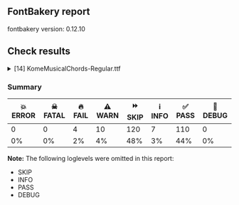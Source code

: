 ## FontBakery report

fontbakery version: 0.12.10





## Check results



<details><summary>[14] KomeMusicalChords-Regular.ttf</summary>
<div>
<details>
    <summary>🔥 <b>FAIL</b> Ensure the font supports case swapping for all its glyphs. <a href="https://fontbakery.readthedocs.io/en/stable/fontbakery/checks/universal.glyphset.html#"></a></summary>
    <div>







* 🔥 **FAIL** <p>The following glyphs lack their case-swapping counterparts:</p>
<table>
<thead>
<tr>
<th align="left">Glyph present in the font</th>
<th align="left">Missing case-swapping counterpart</th>
</tr>
</thead>
<tbody>
<tr>
<td align="left">U+0069: LATIN SMALL LETTER I</td>
<td align="left">U+0049: LATIN CAPITAL LETTER I</td>
</tr>
<tr>
<td align="left">U+006A: LATIN SMALL LETTER J</td>
<td align="left">U+004A: LATIN CAPITAL LETTER J</td>
</tr>
<tr>
<td align="left">U+006C: LATIN SMALL LETTER L</td>
<td align="left">U+004C: LATIN CAPITAL LETTER L</td>
</tr>
<tr>
<td align="left">U+006E: LATIN SMALL LETTER N</td>
<td align="left">U+004E: LATIN CAPITAL LETTER N</td>
</tr>
<tr>
<td align="left">U+006F: LATIN SMALL LETTER O</td>
<td align="left">U+004F: LATIN CAPITAL LETTER O</td>
</tr>
<tr>
<td align="left">U+0072: LATIN SMALL LETTER R</td>
<td align="left">U+0052: LATIN CAPITAL LETTER R</td>
</tr>
<tr>
<td align="left">U+0074: LATIN SMALL LETTER T</td>
<td align="left">U+0054: LATIN CAPITAL LETTER T</td>
</tr>
<tr>
<td align="left">U+0075: LATIN SMALL LETTER U</td>
<td align="left">U+0055: LATIN CAPITAL LETTER U</td>
</tr>
</tbody>
</table>
 [code: missing-case-counterparts]



</div>
</details>

<details>
    <summary>🔥 <b>FAIL</b> Shapes languages in all GF glyphsets. <a href="https://fontbakery.readthedocs.io/en/stable/fontbakery/checks/googlefonts.glyphset.html#"></a></summary>
    <div>







* 🔥 **FAIL** <p>No GF glyphset was found to be supported &gt;80%, so language shaping support couldn't get checked.</p>
 [code: no-glyphset-supported]



</div>
</details>

<details>
    <summary>🔥 <b>FAIL</b> Check Google Fonts glyph coverage. <a href="https://fontbakery.readthedocs.io/en/stable/fontbakery/checks/googlefonts.glyphset.html#"></a></summary>
    <div>







* 🔥 **FAIL** <p>Missing required codepoints:</p>
<pre><code>- 0x0021 (EXCLAMATION MARK)


- 0x0022 (QUOTATION MARK)


- 0x0024 (DOLLAR SIGN)


- 0x0025 (PERCENT SIGN)


- 0x0026 (AMPERSAND)


- 0x0027 (APOSTROPHE)


- 0x002A (ASTERISK)


- 0x002E (FULL STOP)


- 0x003A (COLON)


- 0x003B (SEMICOLON)


- 0x003C (LESS-THAN SIGN)


- 0x003D (EQUALS SIGN)


- 0x003E (GREATER-THAN SIGN)


- 0x003F (QUESTION MARK)


- 0x0040 (COMMERCIAL AT)


- 0x0048 (LATIN CAPITAL LETTER H)


- 0x0049 (LATIN CAPITAL LETTER I)


- 0x004A (LATIN CAPITAL LETTER J)


- 0x004B (LATIN CAPITAL LETTER K)


- 0x004C (LATIN CAPITAL LETTER L)


- 0x004E (LATIN CAPITAL LETTER N)


- 0x004F (LATIN CAPITAL LETTER O)


- 0x0050 (LATIN CAPITAL LETTER P)


- 0x0051 (LATIN CAPITAL LETTER Q)


- 0x0052 (LATIN CAPITAL LETTER R)


- 0x0054 (LATIN CAPITAL LETTER T)


- 0x0055 (LATIN CAPITAL LETTER U)


- 0x0056 (LATIN CAPITAL LETTER V)


- 0x0057 (LATIN CAPITAL LETTER W)


- 0x0058 (LATIN CAPITAL LETTER X)


- 0x0059 (LATIN CAPITAL LETTER Y)


- 0x005A (LATIN CAPITAL LETTER Z)


- 0x005B (LEFT SQUARE BRACKET)


- 0x005C (REVERSE SOLIDUS)


- 0x005D (RIGHT SQUARE BRACKET)


- 0x005E (CIRCUMFLEX ACCENT)


- 0x005F (LOW LINE)


- 0x0060 (GRAVE ACCENT)


- 0x0068 (LATIN SMALL LETTER H)


- 0x006B (LATIN SMALL LETTER K)


- 0x0070 (LATIN SMALL LETTER P)


- 0x0071 (LATIN SMALL LETTER Q)


- 0x0076 (LATIN SMALL LETTER V)


- 0x0077 (LATIN SMALL LETTER W)


- 0x0078 (LATIN SMALL LETTER X)


- 0x0079 (LATIN SMALL LETTER Y)


- 0x007A (LATIN SMALL LETTER Z)


- 0x007B (LEFT CURLY BRACKET)


- 0x007C (VERTICAL LINE)


- 0x007D (RIGHT CURLY BRACKET)


- 0x007E (TILDE)


- 0x00A1 (INVERTED EXCLAMATION MARK)


- 0x00A2 (CENT SIGN)


- 0x00A3 (POUND SIGN)


- 0x00A5 (YEN SIGN)


- 0x00A7 (SECTION SIGN)


- 0x00A8 (DIAERESIS)


- 0x00A9 (COPYRIGHT SIGN)


- 0x00AA (FEMININE ORDINAL INDICATOR)


- 0x00AB (LEFT-POINTING DOUBLE ANGLE QUOTATION MARK)


- 0x00AE (REGISTERED SIGN)


- 0x00AF (MACRON)


- 0x00B0 (DEGREE SIGN)


- 0x00B4 (ACUTE ACCENT)


- 0x00B6 (PILCROW SIGN)


- 0x00B7 (MIDDLE DOT)


- 0x00B8 (CEDILLA)


- 0x00BA (MASCULINE ORDINAL INDICATOR)


- 0x00BB (RIGHT-POINTING DOUBLE ANGLE QUOTATION MARK)


- 0x00BF (INVERTED QUESTION MARK)


- 0x00C0 (LATIN CAPITAL LETTER A WITH GRAVE)


- 0x00C1 (LATIN CAPITAL LETTER A WITH ACUTE)


- 0x00C2 (LATIN CAPITAL LETTER A WITH CIRCUMFLEX)


- 0x00C3 (LATIN CAPITAL LETTER A WITH TILDE)


- 0x00C4 (LATIN CAPITAL LETTER A WITH DIAERESIS)


- 0x00C5 (LATIN CAPITAL LETTER A WITH RING ABOVE)


- 0x00C6 (LATIN CAPITAL LETTER AE)


- 0x00C7 (LATIN CAPITAL LETTER C WITH CEDILLA)


- 0x00C8 (LATIN CAPITAL LETTER E WITH GRAVE)


- 0x00C9 (LATIN CAPITAL LETTER E WITH ACUTE)


- 0x00CA (LATIN CAPITAL LETTER E WITH CIRCUMFLEX)


- 0x00CB (LATIN CAPITAL LETTER E WITH DIAERESIS)


- 0x00CC (LATIN CAPITAL LETTER I WITH GRAVE)


- 0x00CD (LATIN CAPITAL LETTER I WITH ACUTE)


- 0x00CE (LATIN CAPITAL LETTER I WITH CIRCUMFLEX)


- 0x00CF (LATIN CAPITAL LETTER I WITH DIAERESIS)


- 0x00D0 (LATIN CAPITAL LETTER ETH)


- 0x00D1 (LATIN CAPITAL LETTER N WITH TILDE)


- 0x00D2 (LATIN CAPITAL LETTER O WITH GRAVE)


- 0x00D3 (LATIN CAPITAL LETTER O WITH ACUTE)


- 0x00D4 (LATIN CAPITAL LETTER O WITH CIRCUMFLEX)


- 0x00D5 (LATIN CAPITAL LETTER O WITH TILDE)


- 0x00D6 (LATIN CAPITAL LETTER O WITH DIAERESIS)


- 0x00D7 (MULTIPLICATION SIGN)


- 0x00D8 (LATIN CAPITAL LETTER O WITH STROKE)


- 0x00D9 (LATIN CAPITAL LETTER U WITH GRAVE)


- 0x00DA (LATIN CAPITAL LETTER U WITH ACUTE)


- 0x00DB (LATIN CAPITAL LETTER U WITH CIRCUMFLEX)


- 0x00DC (LATIN CAPITAL LETTER U WITH DIAERESIS)


- 0x00DD (LATIN CAPITAL LETTER Y WITH ACUTE)


- 0x00DE (LATIN CAPITAL LETTER THORN)


- 0x00DF (LATIN SMALL LETTER SHARP S)


- 0x00E0 (LATIN SMALL LETTER A WITH GRAVE)


- 0x00E1 (LATIN SMALL LETTER A WITH ACUTE)


- 0x00E2 (LATIN SMALL LETTER A WITH CIRCUMFLEX)


- 0x00E3 (LATIN SMALL LETTER A WITH TILDE)


- 0x00E4 (LATIN SMALL LETTER A WITH DIAERESIS)


- 0x00E5 (LATIN SMALL LETTER A WITH RING ABOVE)


- 0x00E6 (LATIN SMALL LETTER AE)


- 0x00E7 (LATIN SMALL LETTER C WITH CEDILLA)


- 0x00E8 (LATIN SMALL LETTER E WITH GRAVE)


- 0x00E9 (LATIN SMALL LETTER E WITH ACUTE)


- 0x00EA (LATIN SMALL LETTER E WITH CIRCUMFLEX)


- 0x00EB (LATIN SMALL LETTER E WITH DIAERESIS)


- 0x00EC (LATIN SMALL LETTER I WITH GRAVE)


- 0x00ED (LATIN SMALL LETTER I WITH ACUTE)


- 0x00EE (LATIN SMALL LETTER I WITH CIRCUMFLEX)


- 0x00EF (LATIN SMALL LETTER I WITH DIAERESIS)


- 0x00F0 (LATIN SMALL LETTER ETH)


- 0x00F1 (LATIN SMALL LETTER N WITH TILDE)


- 0x00F2 (LATIN SMALL LETTER O WITH GRAVE)


- 0x00F3 (LATIN SMALL LETTER O WITH ACUTE)


- 0x00F4 (LATIN SMALL LETTER O WITH CIRCUMFLEX)


- 0x00F5 (LATIN SMALL LETTER O WITH TILDE)


- 0x00F6 (LATIN SMALL LETTER O WITH DIAERESIS)


- 0x00F7 (DIVISION SIGN)


- 0x00F8 (LATIN SMALL LETTER O WITH STROKE)


- 0x00F9 (LATIN SMALL LETTER U WITH GRAVE)


- 0x00FA (LATIN SMALL LETTER U WITH ACUTE)


- 0x00FB (LATIN SMALL LETTER U WITH CIRCUMFLEX)


- 0x00FC (LATIN SMALL LETTER U WITH DIAERESIS)


- 0x00FD (LATIN SMALL LETTER Y WITH ACUTE)


- 0x00FE (LATIN SMALL LETTER THORN)


- 0x00FF (LATIN SMALL LETTER Y WITH DIAERESIS)


- 0x0100 (LATIN CAPITAL LETTER A WITH MACRON)


- 0x0101 (LATIN SMALL LETTER A WITH MACRON)


- 0x0102 (LATIN CAPITAL LETTER A WITH BREVE)


- 0x0103 (LATIN SMALL LETTER A WITH BREVE)


- 0x0104 (LATIN CAPITAL LETTER A WITH OGONEK)


- 0x0105 (LATIN SMALL LETTER A WITH OGONEK)


- 0x0106 (LATIN CAPITAL LETTER C WITH ACUTE)


- 0x0107 (LATIN SMALL LETTER C WITH ACUTE)


- 0x010A (LATIN CAPITAL LETTER C WITH DOT ABOVE)


- 0x010B (LATIN SMALL LETTER C WITH DOT ABOVE)


- 0x010C (LATIN CAPITAL LETTER C WITH CARON)


- 0x010D (LATIN SMALL LETTER C WITH CARON)


- 0x010E (LATIN CAPITAL LETTER D WITH CARON)


- 0x010F (LATIN SMALL LETTER D WITH CARON)


- 0x0110 (LATIN CAPITAL LETTER D WITH STROKE)


- 0x0111 (LATIN SMALL LETTER D WITH STROKE)


- 0x0112 (LATIN CAPITAL LETTER E WITH MACRON)


- 0x0113 (LATIN SMALL LETTER E WITH MACRON)


- 0x0116 (LATIN CAPITAL LETTER E WITH DOT ABOVE)


- 0x0117 (LATIN SMALL LETTER E WITH DOT ABOVE)


- 0x0118 (LATIN CAPITAL LETTER E WITH OGONEK)


- 0x0119 (LATIN SMALL LETTER E WITH OGONEK)


- 0x011A (LATIN CAPITAL LETTER E WITH CARON)


- 0x011B (LATIN SMALL LETTER E WITH CARON)


- 0x011E (LATIN CAPITAL LETTER G WITH BREVE)


- 0x011F (LATIN SMALL LETTER G WITH BREVE)


- 0x0120 (LATIN CAPITAL LETTER G WITH DOT ABOVE)


- 0x0121 (LATIN SMALL LETTER G WITH DOT ABOVE)


- 0x0122 (LATIN CAPITAL LETTER G WITH CEDILLA)


- 0x0123 (LATIN SMALL LETTER G WITH CEDILLA)


- 0x0126 (LATIN CAPITAL LETTER H WITH STROKE)


- 0x0127 (LATIN SMALL LETTER H WITH STROKE)


- 0x012A (LATIN CAPITAL LETTER I WITH MACRON)


- 0x012B (LATIN SMALL LETTER I WITH MACRON)


- 0x012E (LATIN CAPITAL LETTER I WITH OGONEK)


- 0x012F (LATIN SMALL LETTER I WITH OGONEK)


- 0x0130 (LATIN CAPITAL LETTER I WITH DOT ABOVE)


- 0x0131 (LATIN SMALL LETTER DOTLESS I)


- 0x0136 (LATIN CAPITAL LETTER K WITH CEDILLA)


- 0x0137 (LATIN SMALL LETTER K WITH CEDILLA)


- 0x0139 (LATIN CAPITAL LETTER L WITH ACUTE)


- 0x013A (LATIN SMALL LETTER L WITH ACUTE)


- 0x013B (LATIN CAPITAL LETTER L WITH CEDILLA)


- 0x013C (LATIN SMALL LETTER L WITH CEDILLA)


- 0x013D (LATIN CAPITAL LETTER L WITH CARON)


- 0x013E (LATIN SMALL LETTER L WITH CARON)


- 0x0141 (LATIN CAPITAL LETTER L WITH STROKE)


- 0x0142 (LATIN SMALL LETTER L WITH STROKE)


- 0x0143 (LATIN CAPITAL LETTER N WITH ACUTE)


- 0x0144 (LATIN SMALL LETTER N WITH ACUTE)


- 0x0145 (LATIN CAPITAL LETTER N WITH CEDILLA)


- 0x0146 (LATIN SMALL LETTER N WITH CEDILLA)


- 0x0147 (LATIN CAPITAL LETTER N WITH CARON)


- 0x0148 (LATIN SMALL LETTER N WITH CARON)


- 0x0150 (LATIN CAPITAL LETTER O WITH DOUBLE ACUTE)


- 0x0151 (LATIN SMALL LETTER O WITH DOUBLE ACUTE)


- 0x0152 (LATIN CAPITAL LIGATURE OE)


- 0x0153 (LATIN SMALL LIGATURE OE)


- 0x0154 (LATIN CAPITAL LETTER R WITH ACUTE)


- 0x0155 (LATIN SMALL LETTER R WITH ACUTE)


- 0x0158 (LATIN CAPITAL LETTER R WITH CARON)


- 0x0159 (LATIN SMALL LETTER R WITH CARON)


- 0x015A (LATIN CAPITAL LETTER S WITH ACUTE)


- 0x015B (LATIN SMALL LETTER S WITH ACUTE)


- 0x015E (LATIN CAPITAL LETTER S WITH CEDILLA)


- 0x015F (LATIN SMALL LETTER S WITH CEDILLA)


- 0x0160 (LATIN CAPITAL LETTER S WITH CARON)


- 0x0161 (LATIN SMALL LETTER S WITH CARON)


- 0x0164 (LATIN CAPITAL LETTER T WITH CARON)


- 0x0165 (LATIN SMALL LETTER T WITH CARON)


- 0x016A (LATIN CAPITAL LETTER U WITH MACRON)


- 0x016B (LATIN SMALL LETTER U WITH MACRON)


- 0x016E (LATIN CAPITAL LETTER U WITH RING ABOVE)


- 0x016F (LATIN SMALL LETTER U WITH RING ABOVE)


- 0x0170 (LATIN CAPITAL LETTER U WITH DOUBLE ACUTE)


- 0x0171 (LATIN SMALL LETTER U WITH DOUBLE ACUTE)


- 0x0172 (LATIN CAPITAL LETTER U WITH OGONEK)


- 0x0173 (LATIN SMALL LETTER U WITH OGONEK)


- 0x0174 (LATIN CAPITAL LETTER W WITH CIRCUMFLEX)


- 0x0175 (LATIN SMALL LETTER W WITH CIRCUMFLEX)


- 0x0176 (LATIN CAPITAL LETTER Y WITH CIRCUMFLEX)


- 0x0177 (LATIN SMALL LETTER Y WITH CIRCUMFLEX)


- 0x0178 (LATIN CAPITAL LETTER Y WITH DIAERESIS)


- 0x0179 (LATIN CAPITAL LETTER Z WITH ACUTE)


- 0x017A (LATIN SMALL LETTER Z WITH ACUTE)


- 0x017B (LATIN CAPITAL LETTER Z WITH DOT ABOVE)


- 0x017C (LATIN SMALL LETTER Z WITH DOT ABOVE)


- 0x017D (LATIN CAPITAL LETTER Z WITH CARON)


- 0x017E (LATIN SMALL LETTER Z WITH CARON)


- 0x0218 (LATIN CAPITAL LETTER S WITH COMMA BELOW)


- 0x0219 (LATIN SMALL LETTER S WITH COMMA BELOW)


- 0x021A (LATIN CAPITAL LETTER T WITH COMMA BELOW)


- 0x021B (LATIN SMALL LETTER T WITH COMMA BELOW)


- 0x0237 (LATIN SMALL LETTER DOTLESS J)


- 0x02C6 (MODIFIER LETTER CIRCUMFLEX ACCENT)


- 0x02C7 (CARON)


- 0x02D8 (BREVE)


- 0x02D9 (DOT ABOVE)


- 0x02DA (RING ABOVE)


- 0x02DB (OGONEK)


- 0x02DC (SMALL TILDE)


- 0x02DD (DOUBLE ACUTE ACCENT)


- 0x0300 (COMBINING GRAVE ACCENT)


- 0x0301 (COMBINING ACUTE ACCENT)


- 0x0302 (COMBINING CIRCUMFLEX ACCENT)


- 0x0303 (COMBINING TILDE)


- 0x0304 (COMBINING MACRON)


- 0x0306 (COMBINING BREVE)


- 0x0307 (COMBINING DOT ABOVE)


- 0x0308 (COMBINING DIAERESIS)


- 0x030A (COMBINING RING ABOVE)


- 0x030B (COMBINING DOUBLE ACUTE ACCENT)


- 0x030C (COMBINING CARON)


- 0x0326 (COMBINING COMMA BELOW)


- 0x0327 (COMBINING CEDILLA)


- 0x0328 (COMBINING OGONEK)


- 0x1E80 (LATIN CAPITAL LETTER W WITH GRAVE)


- 0x1E81 (LATIN SMALL LETTER W WITH GRAVE)


- 0x1E82 (LATIN CAPITAL LETTER W WITH ACUTE)


- 0x1E83 (LATIN SMALL LETTER W WITH ACUTE)


- 0x1E84 (LATIN CAPITAL LETTER W WITH DIAERESIS)


- 0x1E85 (LATIN SMALL LETTER W WITH DIAERESIS)


- 0x1E9E (LATIN CAPITAL LETTER SHARP S)


- 0x1EF2 (LATIN CAPITAL LETTER Y WITH GRAVE)


- 0x1EF3 (LATIN SMALL LETTER Y WITH GRAVE)


- 0x2013 (EN DASH)


- 0x2014 (EM DASH)


- 0x2018 (LEFT SINGLE QUOTATION MARK)


- 0x2019 (RIGHT SINGLE QUOTATION MARK)


- 0x201A (SINGLE LOW-9 QUOTATION MARK)


- 0x201C (LEFT DOUBLE QUOTATION MARK)


- 0x201D (RIGHT DOUBLE QUOTATION MARK)


- 0x201E (DOUBLE LOW-9 QUOTATION MARK)


- 0x2022 (BULLET)


- 0x2026 (HORIZONTAL ELLIPSIS)


- 0x2039 (SINGLE LEFT-POINTING ANGLE QUOTATION MARK)


- 0x203A (SINGLE RIGHT-POINTING ANGLE QUOTATION MARK)


- 0x20AC (EURO SIGN)


- 0x2122 (TRADE MARK SIGN)


- 0x2212 (MINUS SIGN)
</code></pre>
 [code: missing-codepoints]



</div>
</details>

<details>
    <summary>🔥 <b>FAIL</b> Check font can render its own name. <a href="https://fontbakery.readthedocs.io/en/stable/fontbakery/checks/googlefonts.glyphset.html#"></a></summary>
    <div>







* 🔥 **FAIL** <p>.notdef glyphs were found when attempting to render Kome Musical Chords</p>
 [code: render-own-name]



</div>
</details>

<details>
    <summary>⚠️ <b>WARN</b> Does GPOS table have kerning information? This check skips monospaced fonts as defined by post.isFixedPitch value <a href="https://fontbakery.readthedocs.io/en/stable/fontbakery/checks/opentype.gpos.html#"></a></summary>
    <div>







* ⚠️ **WARN** <p>GPOS table lacks kerning information.</p>
 [code: lacks-kern-info]



</div>
</details>

<details>
    <summary>⚠️ <b>WARN</b> Check if each glyph has the recommended amount of contours. <a href="https://fontbakery.readthedocs.io/en/stable/fontbakery/checks/universal.html#"></a></summary>
    <div>







* ⚠️ **WARN** <p>This check inspects the glyph outlines and detects the total number of contours in each of them. The expected values are infered from the typical ammounts of contours observed in a large collection of reference font families. The divergences listed below may simply indicate a significantly different design on some of your glyphs. On the other hand, some of these may flag actual bugs in the font such as glyphs mapped to an incorrect codepoint. Please consider reviewing the design and codepoint assignment of these to make sure they are correct.</p>
<p>The following glyphs do not have the recommended number of contours:</p>
<pre><code>- Glyph name: M	Contours detected: 2	Expected: 1

- Glyph name: M	Contours detected: 2	Expected: 1
</code></pre>
 [code: contour-count]



</div>
</details>

<details>
    <summary>⚠️ <b>WARN</b> Validate size, and resolution of article images, and ensure article page has minimum length and includes visual assets. <a href="https://fontbakery.readthedocs.io/en/stable/fontbakery/checks/googlefonts.article.html#"></a></summary>
    <div>







* ⚠️ **WARN** <p>Family metadata at fonts/ttf does not have an article.</p>
 [code: lacks-article]



</div>
</details>

<details>
    <summary>⚠️ <b>WARN</b> Check for codepoints not covered by METADATA subsets. <a href="https://fontbakery.readthedocs.io/en/stable/fontbakery/checks/googlefonts.subsets.html#"></a></summary>
    <div>







* ⚠️ **WARN** <p>The following codepoints supported by the font are not covered by
any subsets defined in the font's metadata file, and will never
be served. You can solve this by either manually adding additional
subset declarations to METADATA.pb, or by editing the glyphset
definitions.</p>
<ul>
<li>U+0020 SPACE: try adding one of: meetei-mayek, mandaic, shavian, ol-chiki, warang-citi, braille, nandinagari, syriac, gurmukhi, nko, osmanya, hanifi-rohingya, tai-tham, inscriptional-parthian, nyiakeng-puachue-hmong, glagolitic, cham, ogham, latin, balinese, nabataean, khitan-small-script, dives-akuru, indic-siyaq-numbers, signwriting, coptic, old-turkic, duployan, tai-viet, old-hungarian, newa, zanabazar-square, bassa-vah, yezidi, meroitic-hieroglyphs, ethiopic, nushu, palmyrene, lao, georgian, old-persian, chinese-simplified, math, greek-ext, phags-pa, chinese-hongkong, takri, symbols, makasar, hanunoo, mongolian, cuneiform, devanagari, greek, tamil, egyptian-hieroglyphs, arabic, javanese, korean, oriya, medefaidrin, meroitic-cursive, kawi, tirhuta, toto, carian, znamenny, malayalam, khojki, syloti-nagri, siddham, brahmi, old-uyghur, sharada, buhid, ahom, old-south-arabian, psalter-pahlavi, anatolian-hieroglyphs, cypriot, new-tai-lue, bamum, tibetan, thai, latin-ext, vietnamese, deseret, modi, japanese, gothic, rejang, runic, samaritan, thaana, sora-sompeng, cyrillic-ext, gunjala-gondi, kaithi, tangsa, elymaic, hatran, mahajani, kayah-li, music, dogra, lepcha, tagbanwa, ottoman-siyaq-numbers, ugaritic, lydian, wancho, gujarati, mende-kikakui, osage, saurashtra, masaram-gondi, soyombo, tamil-supplement, elbasan, limbu, bhaiksuki, inscriptional-pahlavi, old-north-arabian, old-sogdian, avestan, buginese, lycian, old-permic, vai, phoenician, kharoshthi, marchen, meroitic, cyrillic, tagalog, kana-extended, chakma, linear-b, mro, vithkuqi, sogdian, tai-le, sinhala, telugu, tifinagh, yi, pau-cin-hau, sundanese, grantha, pahawh-hmong, cherokee, chinese-traditional, khudawadi, nag-mundari, chorasmian, tangut, miao, canadian-aboriginal, imperial-aramaic, multani, old-italic, manichaean, adlam, lisu, cypro-minoan, bengali, mayan-numerals, hebrew, batak, caucasian-albanian, kannada, linear-a, myanmar, armenian</li>
<li>U+0023 NUMBER SIGN: try adding one of: symbols, latin, adlam, math</li>
<li>U+0028 LEFT PARENTHESIS: try adding one of: thaana, wancho, math, cham, latin, gunjala-gondi, mongolian, syriac, masaram-gondi, adlam</li>
<li>U+0029 RIGHT PARENTHESIS: try adding one of: thaana, wancho, math, cham, latin, gunjala-gondi, mongolian, syriac, masaram-gondi, adlam</li>
<li>U+002B PLUS SIGN: try adding one of: math, latin, gunjala-gondi, syriac, masaram-gondi, adlam</li>
<li>U+002C COMMA: try adding one of: thaana, wancho, math, cham, latin, gunjala-gondi, nushu, masaram-gondi, coptic, adlam</li>
<li>U+002D HYPHEN-MINUS: try adding one of: kharoshthi, nushu, math, sora-sompeng, kaithi, gunjala-gondi, sundanese, kayah-li, mongolian, syriac, wancho, cham, latin, masaram-gondi, adlam, lisu, hebrew, armenian, coptic</li>
<li>U+002F SOLIDUS: try adding one of: wancho, math, cham, latin, gunjala-gondi, syriac, masaram-gondi, adlam</li>
<li>U+0030 DIGIT ZERO: try adding one of: symbols, nushu, latin, math</li>
<li>U+0031 DIGIT ONE: try adding one of: symbols, nushu, latin, math</li>
<li>U+0032 DIGIT TWO: try adding one of: symbols, nushu, latin, math</li>
<li>U+0033 DIGIT THREE: try adding one of: symbols, nushu, latin, math</li>
<li>U+0034 DIGIT FOUR: try adding one of: symbols, nushu, latin, math</li>
<li>U+0035 DIGIT FIVE: try adding one of: symbols, nushu, latin, math</li>
<li>U+0036 DIGIT SIX: try adding one of: symbols, nushu, latin, math</li>
<li>U+0037 DIGIT SEVEN: try adding one of: symbols, nushu, latin, math</li>
<li>U+0038 DIGIT EIGHT: try adding one of: symbols, nushu, latin, math</li>
<li>U+0039 DIGIT NINE: try adding one of: symbols, nushu, latin, math</li>
<li>U+0041 LATIN CAPITAL LETTER A: try adding one of: symbols, nushu, latin, math</li>
<li>U+0042 LATIN CAPITAL LETTER B: try adding one of: symbols, nushu, latin, math</li>
<li>U+0043 LATIN CAPITAL LETTER C: try adding one of: symbols, nushu, latin, math</li>
<li>U+0044 LATIN CAPITAL LETTER D: try adding one of: symbols, nushu, latin, math</li>
<li>U+0045 LATIN CAPITAL LETTER E: try adding one of: symbols, nushu, latin, math</li>
<li>U+0046 LATIN CAPITAL LETTER F: try adding one of: symbols, nushu, latin, math</li>
<li>U+0047 LATIN CAPITAL LETTER G: try adding one of: symbols, nushu, latin, math</li>
<li>U+004D LATIN CAPITAL LETTER M: try adding one of: symbols, nushu, latin, math</li>
<li>U+0053 LATIN CAPITAL LETTER S: try adding one of: symbols, nushu, latin, math</li>
<li>U+0061 LATIN SMALL LETTER A: try adding one of: symbols, nushu, latin, math</li>
<li>U+0062 LATIN SMALL LETTER B: try adding one of: symbols, nushu, latin, math</li>
<li>U+0063 LATIN SMALL LETTER C: try adding one of: symbols, nushu, latin, math</li>
<li>U+0064 LATIN SMALL LETTER D: try adding one of: symbols, nushu, latin, math</li>
<li>U+0065 LATIN SMALL LETTER E: try adding one of: symbols, nushu, latin, math</li>
<li>U+0066 LATIN SMALL LETTER F: try adding one of: symbols, nushu, latin, math</li>
<li>U+0067 LATIN SMALL LETTER G: try adding one of: symbols, nushu, latin, math</li>
<li>U+0069 LATIN SMALL LETTER I: try adding one of: symbols, nushu, latin, math</li>
<li>U+006A LATIN SMALL LETTER J: try adding one of: symbols, nushu, latin, math</li>
<li>U+006C LATIN SMALL LETTER L: try adding one of: symbols, nushu, latin, math</li>
<li>U+006D LATIN SMALL LETTER M: try adding one of: symbols, nushu, latin, math</li>
<li>U+006E LATIN SMALL LETTER N: try adding one of: symbols, nushu, latin, math</li>
<li>U+006F LATIN SMALL LETTER O: try adding one of: symbols, nushu, latin, math</li>
<li>U+0072 LATIN SMALL LETTER R: try adding one of: symbols, nushu, latin, math</li>
<li>U+0073 LATIN SMALL LETTER S: try adding one of: symbols, nushu, latin, math</li>
<li>U+0074 LATIN SMALL LETTER T: try adding one of: symbols, nushu, latin, math</li>
<li>U+0075 LATIN SMALL LETTER U: try adding one of: symbols, nushu, latin, math</li>
<li>U+00A0 NO-BREAK SPACE: try adding one of: meetei-mayek, mandaic, shavian, ol-chiki, warang-citi, braille, nandinagari, syriac, gurmukhi, nko, osmanya, hanifi-rohingya, tai-tham, inscriptional-parthian, nyiakeng-puachue-hmong, glagolitic, cham, ogham, latin, balinese, nabataean, khitan-small-script, dives-akuru, indic-siyaq-numbers, signwriting, coptic, old-turkic, duployan, tai-viet, old-hungarian, newa, zanabazar-square, bassa-vah, yezidi, meroitic-hieroglyphs, ethiopic, nushu, palmyrene, lao, georgian, old-persian, chinese-simplified, math, greek-ext, phags-pa, chinese-hongkong, takri, symbols, makasar, hanunoo, mongolian, cuneiform, devanagari, greek, tamil, egyptian-hieroglyphs, arabic, javanese, korean, oriya, medefaidrin, meroitic-cursive, kawi, tirhuta, toto, carian, znamenny, malayalam, khojki, syloti-nagri, siddham, brahmi, old-uyghur, sharada, buhid, ahom, old-south-arabian, psalter-pahlavi, anatolian-hieroglyphs, cypriot, new-tai-lue, bamum, tibetan, thai, latin-ext, vietnamese, deseret, modi, japanese, gothic, rejang, runic, samaritan, thaana, sora-sompeng, cyrillic-ext, gunjala-gondi, kaithi, tangsa, elymaic, hatran, mahajani, kayah-li, music, dogra, lepcha, tagbanwa, ottoman-siyaq-numbers, ugaritic, lydian, wancho, gujarati, mende-kikakui, osage, saurashtra, masaram-gondi, soyombo, tamil-supplement, elbasan, limbu, bhaiksuki, inscriptional-pahlavi, old-north-arabian, old-sogdian, avestan, buginese, lycian, old-permic, vai, phoenician, kharoshthi, marchen, meroitic, cyrillic, tagalog, kana-extended, chakma, linear-b, mro, vithkuqi, sogdian, tai-le, sinhala, telugu, tifinagh, yi, pau-cin-hau, sundanese, grantha, pahawh-hmong, cherokee, chinese-traditional, khudawadi, nag-mundari, chorasmian, tangut, miao, canadian-aboriginal, imperial-aramaic, multani, old-italic, manichaean, adlam, lisu, cypro-minoan, bengali, mayan-numerals, hebrew, batak, caucasian-albanian, kannada, linear-a, myanmar, armenian</li>
</ul>
<p>Or you can add the above codepoints to one of the subsets supported by the font:</p>
 [code: unreachable-subsetting]



</div>
</details>

<details>
    <summary>⚠️ <b>WARN</b> Are there any misaligned on-curve points? <a href="https://fontbakery.readthedocs.io/en/stable/fontbakery/checks/outline.html#"></a></summary>
    <div>







* ⚠️ **WARN** <p>The following glyphs have on-curve points which have potentially incorrect y coordinates:</p>
<pre><code>* dalsegno: X=573.0,Y=1468.0 (should be at cap-height 1467?)

* onC: X=2868.0,Y=1465.0 (should be at cap-height 1467?)

* onCflat: X=2868.0,Y=1465.0 (should be at cap-height 1467?)

* onCsharp: X=2868.0,Y=1465.0 (should be at cap-height 1467?)

* parenleft (U+0028): X=267.0,Y=1465.0 (should be at cap-height 1467?)

* rep3: X=1483.0,Y=1469.0 (should be at cap-height 1467?)

* rep4: X=2211.0,Y=1466.0 (should be at cap-height 1467?)

* rep4: X=2115.0,Y=1466.0 (should be at cap-height 1467?)

* rep4: X=2023.0,Y=1466.0 (should be at cap-height 1467?)

* rep4: X=1687.0,Y=1466.0 (should be at cap-height 1467?)

* slashC: X=2109.0,Y=1465.0 (should be at cap-height 1467?)

* slashCflat: X=2109.0,Y=1465.0 (should be at cap-height 1467?)

* slashCsharp: X=2109.0,Y=1465.0 (should be at cap-height 1467?)

* t9: X=342.0,Y=1468.0 (should be at cap-height 1467?)

* tflat9: X=842.0,Y=1468.0 (should be at cap-height 1467?)

* tminus9: X=842.0,Y=1468.0 (should be at cap-height 1467?)

* tplus9: X=842.0,Y=1468.0 (should be at cap-height 1467?)

* tsharp9: X=842.0,Y=1468.0 (should be at cap-height 1467?)
</code></pre>
 [code: found-misalignments]



</div>
</details>

<details>
    <summary>⚠️ <b>WARN</b> Do any segments have colinear vectors? <a href="https://fontbakery.readthedocs.io/en/stable/fontbakery/checks/outline.html#"></a></summary>
    <div>







* ⚠️ **WARN** <p>The following glyphs have colinear vectors:</p>
<pre><code>* roman4: L&lt;&lt;650.0,1332.0&gt;--&lt;616.0,1324.0&gt;&gt; -&gt; L&lt;&lt;616.0,1324.0&gt;--&lt;448.0,1284.0&gt;&gt;

* roman4flat: L&lt;&lt;650.0,1332.0&gt;--&lt;616.0,1324.0&gt;&gt; -&gt; L&lt;&lt;616.0,1324.0&gt;--&lt;448.0,1284.0&gt;&gt;

* roman4sharp: L&lt;&lt;650.0,1332.0&gt;--&lt;616.0,1324.0&gt;&gt; -&gt; L&lt;&lt;616.0,1324.0&gt;--&lt;448.0,1284.0&gt;&gt;

* roman6: L&lt;&lt;1468.0,1284.0&gt;--&lt;1300.0,1324.0&gt;&gt; -&gt; L&lt;&lt;1300.0,1324.0&gt;--&lt;1266.0,1332.0&gt;&gt;

* roman6flat: L&lt;&lt;1468.0,1284.0&gt;--&lt;1300.0,1324.0&gt;&gt; -&gt; L&lt;&lt;1300.0,1324.0&gt;--&lt;1266.0,1332.0&gt;&gt;

* roman6sharp: L&lt;&lt;1468.0,1284.0&gt;--&lt;1300.0,1324.0&gt;&gt; -&gt; L&lt;&lt;1300.0,1324.0&gt;--&lt;1266.0,1332.0&gt;&gt;

* roman7: L&lt;&lt;1468.0,1284.0&gt;--&lt;1300.0,1324.0&gt;&gt; -&gt; L&lt;&lt;1300.0,1324.0&gt;--&lt;1266.0,1332.0&gt;&gt;

* roman7flat: L&lt;&lt;1468.0,1284.0&gt;--&lt;1300.0,1324.0&gt;&gt; -&gt; L&lt;&lt;1300.0,1324.0&gt;--&lt;1266.0,1332.0&gt;&gt;

* roman7sharp: L&lt;&lt;1468.0,1284.0&gt;--&lt;1300.0,1324.0&gt;&gt; -&gt; L&lt;&lt;1300.0,1324.0&gt;--&lt;1266.0,1332.0&gt;&gt;

* romanflat4: L&lt;&lt;1310.0,1332.0&gt;--&lt;1276.0,1324.0&gt;&gt; -&gt; L&lt;&lt;1276.0,1324.0&gt;--&lt;1108.0,1284.0&gt;&gt;

* romanflat6: L&lt;&lt;2128.0,1284.0&gt;--&lt;1960.0,1324.0&gt;&gt; -&gt; L&lt;&lt;1960.0,1324.0&gt;--&lt;1926.0,1332.0&gt;&gt;

* romanflat7: L&lt;&lt;2128.0,1284.0&gt;--&lt;1960.0,1324.0&gt;&gt; -&gt; L&lt;&lt;1960.0,1324.0&gt;--&lt;1926.0,1332.0&gt;&gt;

* romansharp4: L&lt;&lt;1310.0,1332.0&gt;--&lt;1276.0,1324.0&gt;&gt; -&gt; L&lt;&lt;1276.0,1324.0&gt;--&lt;1108.0,1284.0&gt;&gt;

* romansharp6: L&lt;&lt;2128.0,1284.0&gt;--&lt;1960.0,1324.0&gt;&gt; -&gt; L&lt;&lt;1960.0,1324.0&gt;--&lt;1926.0,1332.0&gt;&gt;

* romansharp7: L&lt;&lt;2128.0,1284.0&gt;--&lt;1960.0,1324.0&gt;&gt; -&gt; L&lt;&lt;1960.0,1324.0&gt;--&lt;1926.0,1332.0&gt;&gt;
</code></pre>
 [code: found-colinear-vectors]



</div>
</details>

<details>
    <summary>⚠️ <b>WARN</b> Do outlines contain any semi-vertical or semi-horizontal lines? <a href="https://fontbakery.readthedocs.io/en/stable/fontbakery/checks/outline.html#"></a></summary>
    <div>







* ⚠️ **WARN** <p>The following glyphs have semi-vertical/semi-horizontal lines:</p>
<pre><code>* Asharp: L&lt;&lt;1462.0,1800.0&gt;--&lt;1463.0,2036.0&gt;&gt;

* Bsharp: L&lt;&lt;1566.0,1800.0&gt;--&lt;1567.0,2036.0&gt;&gt;

* Csharp: L&lt;&lt;1687.0,1800.0&gt;--&lt;1688.0,2036.0&gt;&gt;

* Dsharp: L&lt;&lt;1720.0,1801.0&gt;--&lt;1721.0,2036.0&gt;&gt;

* M (U+004D): L&lt;&lt;482.0,154.0&gt;--&lt;1182.0,155.0&gt;&gt;

* M7: L&lt;&lt;412.0,154.0&gt;--&lt;1112.0,155.0&gt;&gt;

* M9: L&lt;&lt;412.0,154.0&gt;--&lt;1112.0,155.0&gt;&gt;

* augM7: L&lt;&lt;3347.0,154.0&gt;--&lt;4047.0,155.0&gt;&gt;

* mM7: L&lt;&lt;1872.0,154.0&gt;--&lt;2572.0,155.0&gt;&gt;

* numbersign (U+0023): L&lt;&lt;340.0,1800.0&gt;--&lt;341.0,2036.0&gt;&gt;

* omit3: L&lt;&lt;3566.0,606.0&gt;--&lt;3567.0,745.0&gt;&gt;

* onDsharp: L&lt;&lt;3371.0,1842.0&gt;--&lt;3372.0,2050.0&gt;&gt;

* onGsharp: L&lt;&lt;3334.0,1842.0&gt;--&lt;3335.0,2050.0&gt;&gt;

* roman1sharp: L&lt;&lt;1155.0,1800.0&gt;--&lt;1156.0,2036.0&gt;&gt;

* roman2sharp: L&lt;&lt;1565.0,1800.0&gt;--&lt;1566.0,2036.0&gt;&gt;

* roman3sharp: L&lt;&lt;2087.0,1800.0&gt;--&lt;2088.0,2036.0&gt;&gt;

* roman4sharp: L&lt;&lt;2255.0,1800.0&gt;--&lt;2256.0,2036.0&gt;&gt;

* roman5sharp: L&lt;&lt;1739.0,1800.0&gt;--&lt;1740.0,2036.0&gt;&gt;

* roman6sharp: L&lt;&lt;2255.0,1800.0&gt;--&lt;2256.0,2036.0&gt;&gt;

* roman7sharp: L&lt;&lt;2771.0,1800.0&gt;--&lt;2772.0,2036.0&gt;&gt;

* romansharp1: L&lt;&lt;339.0,1650.0&gt;--&lt;340.0,1886.0&gt;&gt;

* romansharp2: L&lt;&lt;339.0,1650.0&gt;--&lt;340.0,1886.0&gt;&gt;

* romansharp3: L&lt;&lt;339.0,1650.0&gt;--&lt;340.0,1886.0&gt;&gt;

* romansharp4: L&lt;&lt;339.0,1650.0&gt;--&lt;340.0,1886.0&gt;&gt;

* romansharp5: L&lt;&lt;339.0,1650.0&gt;--&lt;340.0,1886.0&gt;&gt;

* romansharp6: L&lt;&lt;339.0,1650.0&gt;--&lt;340.0,1886.0&gt;&gt;

* romansharp7: L&lt;&lt;339.0,1650.0&gt;--&lt;340.0,1886.0&gt;&gt;

* slashDsharp: L&lt;&lt;2612.0,1842.0&gt;--&lt;2613.0,2050.0&gt;&gt;

* slashGsharp: L&lt;&lt;2623.0,1842.0&gt;--&lt;2624.0,2050.0&gt;&gt;

* three (U+0033): L&lt;&lt;532.0,606.0&gt;--&lt;533.0,745.0&gt;&gt;

* tsharp11: L&lt;&lt;340.0,1800.0&gt;--&lt;341.0,2036.0&gt;&gt;

* tsharp5: L&lt;&lt;340.0,1800.0&gt;--&lt;341.0,2036.0&gt;&gt;

* tsharp9: L&lt;&lt;340.0,1800.0&gt;--&lt;341.0,2036.0&gt;&gt;
</code></pre>
 [code: found-semi-vertical]



</div>
</details>

<details>
    <summary>⚠️ <b>WARN</b> Are there caret positions declared for every ligature? <a href="https://fontbakery.readthedocs.io/en/stable/fontbakery/checks/googlefonts.gdef.html#"></a></summary>
    <div>







* ⚠️ **WARN** <p>This font lacks caret position values for ligature glyphs on its GDEF table.</p>
 [code: lacks-caret-pos]



</div>
</details>

<details>
    <summary>⚠️ <b>WARN</b> Ensure fonts have ScriptLangTags declared on the 'meta' table. <a href="https://fontbakery.readthedocs.io/en/stable/fontbakery/checks/googlefonts.meta.html#"></a></summary>
    <div>







* ⚠️ **WARN** <p>This font file does not have a 'meta' table.</p>
 [code: lacks-meta-table]



</div>
</details>

<details>
    <summary>⚠️ <b>WARN</b> Checking OS/2 achVendID. <a href="https://fontbakery.readthedocs.io/en/stable/fontbakery/checks/googlefonts.os2.html#"></a></summary>
    <div>







* ⚠️ **WARN** <p>OS/2 VendorID is 'PfEd', a font editor default. If you registered it recently, then it's safe to ignore this warning message. Otherwise, you should set it to your own unique 4 character code, and register it with Microsoft at <a href="https://www.microsoft.com/typography/links/vendorlist.aspx">https://www.microsoft.com/typography/links/vendorlist.aspx</a></p>
 [code: bad]



</div>
</details>
</div>
</details>




### Summary

| 💥 ERROR | ☠ FATAL | 🔥 FAIL | ⚠️ WARN | ⏩ SKIP | ℹ️ INFO | ✅ PASS | 🔎 DEBUG | 
| ---|---|---|---|---|---|---|---|
| 0 | 0 | 4 | 10 | 120 | 7 | 110 | 0 | 
| 0% | 0% | 2% | 4% | 48% | 3% | 44% | 0% | 



**Note:** The following loglevels were omitted in this report:


* SKIP
* INFO
* PASS
* DEBUG
